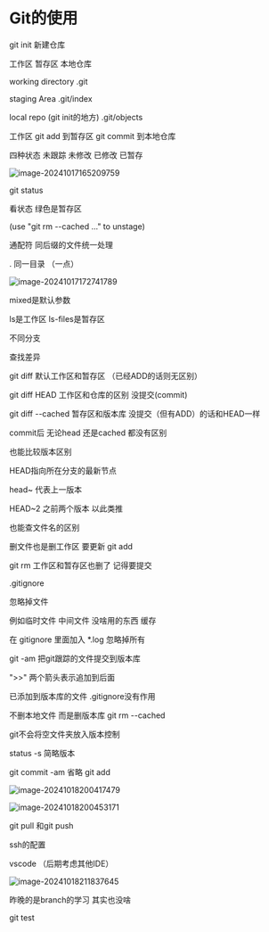 # Git的使用

 	

git init  新建仓库

工作区 暂存区 本地仓库

working directory  .git      

staging Area  .git/index

 local repo (git init的地方)    .git/objects



工作区  git add  到暂存区  git commit 到本地仓库





四种状态  未跟踪 未修改  已修改  已暂存

![image-20241017165209759](C:\Users\Administrator\AppData\Roaming\Typora\typora-user-images\image-20241017165209759.png)

git status  

看状态  绿色是暂存区

(use "git rm --cached <file>..." to unstage)

通配符  同后缀的文件统一处理

  

.  同一目录 （一点）



![image-20241017172741789](C:\Users\Administrator\AppData\Roaming\Typora\typora-user-images\image-20241017172741789.png)

mixed是默认参数





ls是工作区   ls-files是暂存区

不同分支



查找差异

git diff 默认工作区和暂存区 （已经ADD的话则无区别）

git diff HEAD 工作区和仓库的区别   没提交(commit)



git diff --cached 暂存区和版本库  没提交（但有ADD）的话和HEAD一样



commit后 无论head 还是cached 都没有区别

也能比较版本区别  

HEAD指向所在分支的最新节点

head~ 代表上一版本

HEAD~2  之前两个版本 以此类推

也能查文件名的区别

删文件也是删工作区 要更新  git add

git rm  工作区和暂存区也删了   记得要提交



.gitignore 

忽略掉文件

例如临时文件 中间文件 没啥用的东西 缓存







在 gitignore  里面加入 *.log  忽略掉所有



git -am 把git跟踪的文件提交到版本库

">>" 两个箭头表示追加到后面

已添加到版本库的文件   .gitignore没有作用

不删本地文件 而是删版本库  git rm --cached

git不会将空文件夹放入版本控制

status -s 简略版本

git commit -am 省略 git add

![image-20241018200417479](C:\Users\Administrator\AppData\Roaming\Typora\typora-user-images\image-20241018200417479.png)

![image-20241018200453171](C:\Users\Administrator\AppData\Roaming\Typora\typora-user-images\image-20241018200453171.png)

git pull  和git push

ssh的配置



vscode  （后期考虑其他IDE）

![image-20241018211837645](C:\Users\Administrator\AppData\Roaming\Typora\typora-user-images\image-20241018211837645.png)

昨晚的是branch的学习 其实也没啥 


git test